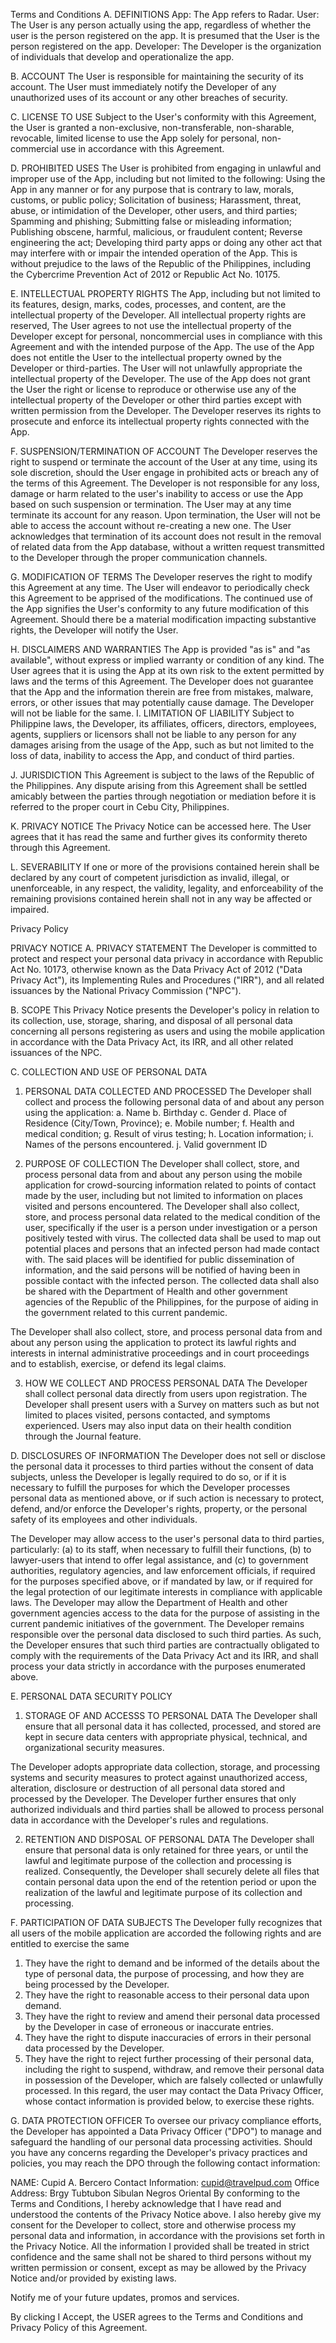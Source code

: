 Terms and Conditions
A. DEFINITIONS
App: The App refers to Radar.
User: The User is any person actually using the app, regardless of whether the user is the person registered on the app. It is presumed that the User is the person registered on the app.
Developer: The Developer is the organization of individuals that develop and operationalize the app.

B. ACCOUNT
The User is responsible for maintaining the security of its account. The User must immediately notify the Developer of any unauthorized uses of its account or any other breaches of security.

C. LICENSE TO USE
Subject to the User's conformity with this Agreement, the User is granted a non-exclusive, non-transferable, non-sharable, revocable, limited license to use the App solely for personal, non-commercial use in accordance with this Agreement.

D. PROHIBITED USES
The User is prohibited from engaging in unlawful and improper use of the App, including but not limited to the following:
Using the App in any manner or for any purpose that is contrary to law, morals, customs, or public policy;
Solicitation of business;
Harassment, threat, abuse, or intimidation of the Developer, other users, and third parties;
Spamming and phishing; 
Submitting false or misleading information; Publishing obscene, harmful, malicious, or
fraudulent content;
Reverse engineering the act;
Developing third party apps or doing any other act that may interfere with or impair the intended operation of the App.
This is without prejudice to the laws of the Republic of the Philippines, including the Cybercrime Prevention Act of 2012 or Republic Act No. 10175.

E. INTELLECTUAL PROPERTY RIGHTS
The App, including but not limited to its features, design, marks, codes, processes, and content, are the intellectual property of the Developer. All intellectual property rights are reserved,
The User agrees to not use the intellectual property of the Developer except for personal, noncommercial uses in compliance with this Agreement and with the intended purpose of the App. The use of the App does not entitle the User to the intellectual property owned by the Developer or third-parties. The User will not unlawfully appropriate the intellectual property of the Developer. The use of the App does not grant the User the right or license to reproduce or otherwise use any of the intellectual property of the Developer or other third parties except with written permission from the Developer. The Developer reserves its rights to prosecute and enforce its intellectual property rights
connected with the App.

F. SUSPENSION/TERMINATION OF ACCOUNT
The Developer reserves the right to suspend or terminate the account of the User at any time, using its sole discretion, should the User engage in prohibited acts or breach any of the terms of this Agreement. The Developer is not responsible for any loss, damage or harm related to the user's inability to access or use the App based on such suspension or termination.
The User may at any time terminate its account for any reason. Upon termination, the User will not be able to access the account without re-creating a new one.
The User acknowledges that termination of its account does not result in the removal of related data from the App database, without a written request transmitted to the Developer through the proper
communication channels.

G. MODIFICATION OF TERMS
The Developer reserves the right to modify this Agreement at any time. The User will endeavor to periodically check this Agreement to be apprised of the modifications. The continued use of the App
signifies the User's conformity to any future modification of this Agreement. Should there be a material modification impacting substantive rights, the Developer will notify the User.

H. DISCLAIMERS AND WARRANTIES
The App is provided "as is" and "as available", without express or implied warranty or condition of any kind. The User agrees that it is using the App at its own risk to the extent permitted by laws and the
terms of this Agreement. The Developer does not guarantee that the App and the information therein are free from mistakes, malware, errors, or other issues that may potentially cause damage. The Developer will not be liable for the same.
I. LIMITATION OF LIABILITY
Subject to Philippine laws, the Developer, its affiliates, officers, directors, employees, agents, suppliers or licensors shall not be liable to any person for any damages arising from the usage of the App, such as but not limited to the loss of data, inability to access the App, and conduct of third parties.

J. JURISDICTION
This Agreement is subject to the laws of the Republic of the Philippines. Any dispute arising from this Agreement shall be settled amicably between the parties through negotiation or mediation before it is referred to the proper court in Cebu City, Philippines.

K. PRIVACY NOTICE
The Privacy Notice can be accessed here. The User agrees that it has read the same and further gives its conformity thereto through this Agreement.

L. SEVERABILITY
If one or more of the provisions contained herein shall be declared by any court of competent jurisdiction as invalid, illegal, or unenforceable, in any respect, the validity, legality, and enforceability of the remaining provisions contained herein shall not in any way be affected or impaired.

Privacy Policy

PRIVACY NOTICE
A. PRIVACY STATEMENT
The Developer is committed to protect and respect your personal data privacy in accordance with Republic Act No. 10173, otherwise known as the Data Privacy Act of 2012 ("Data Privacy Act"), its Implementing Rules and Procedures ("IRR"), and all related issuances by the National Privacy Commission ("NPC").



B. SCOPE
This Privacy Notice presents the Developer's policy in relation to its collection, use, storage, sharing, and disposal of all personal data concerning all persons registering as users and using the mobile application in accordance with the Data Privacy Act, its IRR, and all other related issuances of the NPC.

C. COLLECTION AND USE OF PERSONAL DATA
1. PERSONAL DATA COLLECTED AND PROCESSED
The Developer shall collect and process the following personal data of and about any
person using the application:
a. Name
b. Birthday
c. Gender
d. Place of Residence (City/Town, Province);
e. Mobile number;
f. Health and medical condition;
g. Result of virus testing;
h. Location information;
i. Names of the persons encountered.
j. Valid government ID

2. PURPOSE OF COLLECTION
The Developer shall collect, store, and process personal data from and about any person using the mobile application for crowd-sourcing information related to points of contact made by the user, including but not limited to information on places visited and persons encountered. The Developer
shall also collect, store, and process personal data related to the medical condition of the user, specifically if the user is a person under investigation or a person positively tested with virus. The
collected data shall be used to map out potential places and persons that an infected person had made contact with. The said places will be identified for public dissemination of information, and the said persons will be notified of having been in possible contact with the infected person.
The collected data shall also be shared with the Department of Health and other government agencies of the Republic of the Philippines, for the purpose of aiding in the government related to this 
current pandemic.

The Developer shall also collect, store, and process personal data from and about any person using the application to protect its lawful rights and interests in internal administrative proceedings and in court
proceedings and to establish, exercise, or defend its legal claims.

3. HOW WE COLLECT AND PROCESS PERSONAL DATA
The Developer shall collect personal data directly from users upon registration. The Developer shall present users with a Survey on matters such as but not limited to places visited, persons contacted, and
symptoms experienced. Users may also input data on their health condition through the Journal feature.

D. DISCLOSURES OF INFORMATION
The Developer does not sell or disclose the personal data it processes to third parties without the consent of data subjects, unless the Developer is legally required to do so, or if it is necessary to fulfill the purposes for which the Developer processes personal data as mentioned above, or if such action is
necessary to protect, defend, and/or enforce the Developer's rights, property, or the personal safety of its employees and other individuals.

The Developer may allow access to the user's personal data to third parties, particularly: (a) to its staff, when necessary to fulfill their functions, (b) to lawyer-users that intend to offer legal assistance, and (c)
to government authorities, regulatory agencies, and law enforcement officials, if required for the purposes specified above, or if mandated by law, or if required for the legal protection of our legitimate interests in compliance with applicable laws. The Developer may allow the Department of Health and other government agencies access to the data for the purpose of assisting in the current pandemic
initiatives of the government. The Developer remains responsible over the personal data disclosed to such third parties. As such, the Developer ensures that such third parties are contractually obligated
to comply with the requirements of the Data Privacy Act and its IRR, and shall process your data strictly in accordance with the purposes enumerated above.

E. PERSONAL DATA SECURITY POLICY
1. STORAGE OF AND ACCESSS TO PERSONAL DATA
The Developer shall ensure that all personal data it has collected, processed, and stored
are kept in secure data centers with appropriate physical, technical, and organizational security measures.

The Developer adopts appropriate data collection, storage, and processing systems and security measures to protect against unauthorized access, alteration, disclosure or destruction of all personal data stored and processed by the Developer. The Developer further ensures that only authorized individuals and third parties shall be allowed to process personal data in accordance with the Developer's rules and regulations.

2. RETENTION AND DISPOSAL OF PERSONAL DATA
The Developer shall ensure that personal data is only retained for three years, or until the lawful and legitimate purpose of the collection and processing is realized. Consequently, the Developer shall securely delete all files that contain personal data upon the end of the retention period or upon
the realization of the lawful and legitimate purpose of its collection and processing.

F. PARTICIPATION OF DATA SUBJECTS
The Developer fully recognizes that all users of the mobile application are accorded the following rights and are entitled to exercise the same
1. They have the right to demand and be informed of the details about the type of personal data, the purpose of processing, and how they are being processed by the Developer.
2. They have the right to reasonable access to their personal data upon demand.
3. They have the right to review and amend their personal data processed by the Developer in case of erroneous or inaccurate entries.
4. They have the right to dispute inaccuracies of errors in their personal data processed by the Developer.
5. They have the right to reject further processing of their personal data, including the right to suspend, withdraw, and remove their personal data in possession of the Developer, which are falsely collected or
unlawfully processed. In this regard, the user may contact the Data Privacy Officer, whose contact information is provided below, to exercise these rights.

G. DATA PROTECTION OFFICER
To oversee our privacy compliance efforts, the Developer has appointed a Data Privacy Officer ("DPO") to manage and safeguard the handling of our personal data processing activities.
Should you have any concerns regarding the Developer's privacy practices and policies, you may reach the DPO through the following contact information:

NAME: Cupid A. Bercero
Contact Information: cupid@travelpud.com
Office Address: Brgy Tubtubon Sibulan Negros Oriental
By conforming to the Terms and Conditions, I hereby acknowledge that I have read and understood the contents of the Privacy Notice above. I also hereby give my consent for the Developer to collect, store and otherwise process my personal data and information, in accordance with the provisions set forth in the Privacy Notice. All the information I provided shall be treated in strict confidence and the same shall not be shared to third persons without my written permission or consent, except as may be allowed by the Privacy Notice and/or provided by existing laws.

 Notify me of your future updates, promos and services. 

By clicking I Accept, the USER agrees to the Terms and Conditions and Privacy Policy of this Agreement.




